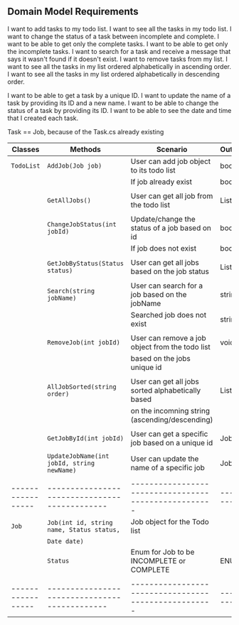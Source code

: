 ## Domain Model Requirements
I want to add tasks to my todo list.
I want to see all the tasks in my todo list.
I want to change the status of a task between incomplete and complete.
I want to be able to get only the complete tasks.
I want to be able to get only the incomplete tasks.
I want to search for a task and receive a message that says it wasn't found if it doesn't exist.
I want to remove tasks from my list.
I want to see all the tasks in my list ordered alphabetically in ascending order.
I want to see all the tasks in my list ordered alphabetically in descending order.

I want to be able to get a task by a unique ID.
I want to update the name of a task by providing its ID and a new name.
I want to be able to change the status of a task by providing its ID.
I want to be able to see the date and time that I created each task.

Task == Job, because of the Task.cs already existing

| Classes         | Methods                                     | Scenario											 | Outputs   |
|-----------------|---------------------------------------------|----------------------------------------------------|-----------|
| `TodoList`	  | `AddJob(Job job)`				     		| User can add job object to its todo list           | bool	     |
|                 |                                             | If job already exist					             | bool      |
|                 |                                             |                       				             |           |
|                 | `GetAllJobs()`                              | User can get all job from the todo list            | List<Job> |
|                 |                                             |                       				             |           |
|                 | `ChangeJobStatus(int jobId)`                | Update/change the status of a job based on id      | bool      |
|                 |                                             | If job does not exist           		             | bool      |
|                 |                                             |                       				             |           |
|                 | `GetJobByStatus(Status status)`             | User can get all jobs based on the job status      | List<Job> |
|                 |                                             |                       				             |           |
|                 | `Search(string jobName)`                    | User can search for a job based on the jobName     | string    |
|                 |                                             | Searched job does not exist					     | string    |
|                 |                                             |                       				             |           |
|                 | `RemoveJob(int jobId)`                      | User can remove a job object from the todo list    | void      |
|                 |                                             | based on the jobs unique id                        |           |
|                 |                                             |                       				             |           |
|                 | `AllJobSorted(string order)`                | User can get all jobs sorted alphabetically based  | List<Job> |
|                 |                                             | on the incomning string (ascending/descending)     |           |
|                 |                                             |                       				             |           |
|                 | `GetJobById(int jobId)`                     | User can get a specific job based on a unique id   | Job       |
|                 |                                             |                       				             |           |
|                 | `UpdateJobName(int jobId, string newName)`  | User can update the name of a specific job         | Job       |
|                 |                                             |                       				             |           |
|-----------------|---------------------------------------------|----------------------------------------------------|-----------|
| `Job`           | `Job(int id, string name, Status status, `  | Job object for the Todo list                       |           |
|                 | `Date date)`                                |                       				             |           |
|                 | `Status`                                    | Enum for Job to be INCOMPLETE or COMPLETE          | ENUM      |
|                 |                                             |                       				             |           |
|-----------------|---------------------------------------------|----------------------------------------------------|-----------|
